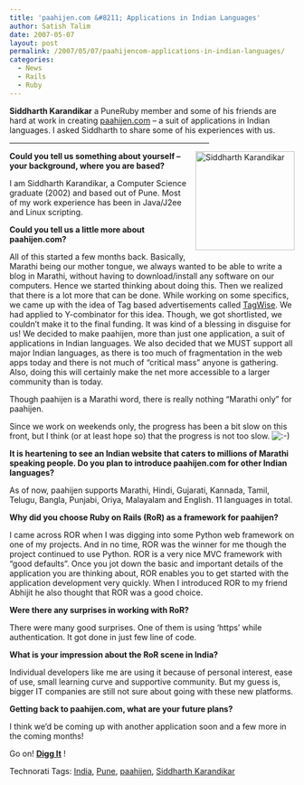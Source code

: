 ```yaml
---
title: 'paahijen.com &#8211; Applications in Indian Languages'
author: Satish Talim
date: 2007-05-07
layout: post
permalink: /2007/05/07/paahijencom-applications-in-indian-languages/
categories:
  - News
  - Rails
  - Ruby
---
```

<div>
  <p>
    <strong>Siddharth Karandikar</strong> a PuneRuby member and some of his friends are hard at work in creating <a href="http://paahijen.com/" >paahijen.com</a> &#8211; a suit of applications in Indian languages. I asked Siddharth to share some of his experiences with us.
  </p>
  
  <hr align="center" width="70%" />
</div>

<div style="float: right; margin-left: 10px; margin-bottom: 10px;">
  <a href="http://rubylearning.com/images/siddharth.png" title="Siddharth Karandikar"><img src="http://rubylearning.com/images/siddharth.png" width="175" height="175" alt="Siddharth Karandikar" /></a>
</div>

<div>
  <p>
    <strong>Could you tell us something about yourself &#8211; your background, where you are based?</strong>
  </p>
  
  <p>
    I am Siddharth Karandikar, a Computer Science graduate (2002) and based out of Pune. Most of my work experience has been in Java/J2ee and Linux scripting.
  </p>
  
  <p>
    <strong>Could you tell us a little more about paahijen.com?</strong>
  </p>
  
  <p>
    All of this started a few months back. Basically, Marathi being our mother tongue, we always wanted to be able to write a blog in Marathi, without having to download/install any software on our computers. Hence we started thinking about doing this. Then we realized that there is a lot more that can be done. While working on some specifics, we came up with the idea of Tag based advertisements called <a href="http://paahijen.com/tagwise" >TagWise</a>. We had applied to Y-combinator for this idea. Though, we got shortlisted, we couldn&#8217;t make it to the final funding. It was kind of a blessing in disguise for us! We decided to make paahijen, more than just one application, a suit of applications in Indian languages. We also decided that we MUST support all major Indian languages, as there is too much of fragmentation in the web apps today and there is not much of &#8220;critical mass&#8221; anyone is gathering. Also, doing this will certainly make the net more accessible to a larger community than is today.
  </p>
  
  <p>
    Though paahijen is a Marathi word, there is really nothing &#8220;Marathi only&#8221; for paahijen.
  </p>
  
  <p>
    Since we work on weekends only, the progress has been a bit slow on this front, but I think (or at least hope so) that the progress is not too slow. <img src="http://rubylearning.com/blog/wp-includes/images/smilies/icon_smile.gif" alt=":-)" class="wp-smiley" />
  </p>
  
  <p>
    <strong>It is heartening to see an Indian website that caters to millions of Marathi speaking people. Do you plan to introduce paahijen.com for other Indian languages?</strong>
  </p>
  
  <p>
    As of now, paahijen supports Marathi, Hindi, Gujarati, Kannada, Tamil, Telugu, Bangla, Punjabi, Oriya, Malayalam and English. 11 languages in total.
  </p>
  
  <p>
    <strong>Why did you choose Ruby on Rails (RoR) as a framework for paahijen?</strong>
  </p>
  
  <p>
    I came across ROR when I was digging into some Python web framework on one of my projects. And in no time, ROR was the winner for me though the project continued to use Python. ROR is a very nice MVC framework with &#8220;good defaults&#8221;. Once you jot down the basic and important details of the application you are thinking about, ROR enables you to get started with the application development very quickly. When I introduced ROR to my friend Abhijit he also thought that ROR was a good choice.
  </p>
  
  <p>
    <strong>Were there any surprises in working with RoR?</strong>
  </p>
  
  <p>
    There were many good surprises. One of them is using &#8216;https&#8217; while authentication. It got done in just few line of code.
  </p>
  
  <p>
    <strong>What is your impression about the RoR scene in India?</strong>
  </p>
  
  <p>
    Individual developers like me are using it because of personal interest, ease of use, small learning curve and supportive community. But my guess is, bigger IT companies are still not sure about going with these new platforms.
  </p>
  
  <p>
    <strong>Getting back to paahijen.com, what are your future plans?</strong>
  </p>
  
  <p>
    I think we&#8217;d be coming up with another application soon and a few more in the coming months!
  </p>
  
  <p>
    Go on! <strong><a href="http://digg.com/programming/paahijen_com_Applications_in_Indian_Languages" >Digg It</a></strong> !
  </p>
</div>

<div>
  <a href="http://technorati.com/tag/Instant+Rails" rel="tag"></a><a href="http://technorati.com/tag/Quick+Ruby" rel="tag"></a><a href="http://technorati.com/tag/Instant+Rails" rel="tag"></a><a href="http://technorati.com/tag/Pune+Ruby" rel="tag"></a><a href="http://technorati.com/tag/Quick+Ruby+Guide" rel="tag"></a><a href="http://technorati.com/tag/Programming+Languages" rel="tag"></a><a href="http://technorati.com/tag/Blogs" rel="tag"></a><a href="http://technorati.com/tag/Ruby" rel="tag"></a><a href="http://technorati.com/tag/Ruby+on+Rails" rel="tag"></a><a href="http://technorati.com/tag/PuneRuby" rel="tag"></a><a href="http://technorati.com/tag/QuickRuby" rel="tag"></a><a href="http://technorati.com/tag/PuneBloggers" rel="tag"></a><a href="http://technorati.com/tag/PuneBlogs" rel="tag"></a><a href="http://technorati.com/tag/Blogosphere" rel="tag"></a><a href="http://technorati.com/tag/Digg" rel="tag"></a><a href="http://technorati.com/tag/Media" rel="tag"></a><a href="http://technorati.com/tag/Tip" rel="tag"></a><a href="http://technorati.com/tag/RSS" rel="tag"></a><a href="http://technorati.com/tag/Marketing" rel="tag"></a><a href="http://technorati.com/tag/News" rel="tag"></a><a href="http://technorati.com/tag/IndianGuru" rel="tag"></a><a href="http://technorati.com/tag/Blogging" rel="tag"></a><a href="http://technorati.com/tag/Internet" rel="tag"></a><a href="http://technorati.com/tag/Blog" rel="tag"></a><a href="http://technorati.com/tag/Technical+Support" rel="tag"></a><a href="http://technorati.com/tag/Free+Software" rel="tag"></a><a href="http://technorati.com/tag/Help" rel="tag"></a><a href="http://technorati.com/tag/Pune" rel="tag"></a><a href="http://technorati.com/tag/India" rel="tag"></a><a href="http://technorati.com/tag/SatishTalim" rel="tag"></a><a href="http://technorati.com/tag/Satish+Talim" rel="tag"></a><a href="http://technorati.com/tag/Weblog" rel="tag"></a><a href="http://technorati.com/tag/Weblogs" rel="tag"></a><a href="http://technorati.com/tag/Training" rel="tag"></a><a href="http://technorati.com/tag/Free+Training" rel="tag"></a><a href="http://technorati.com/tag/Tutorial" rel="tag"></a><a href="http://technorati.com/tag/Education" rel="tag"></a><a href="http://technorati.com/tag/Teacher" rel="tag"></a><a href="http://technorati.com/tag/Learning+Ruby" rel="tag"></a>
</div>

Technorati Tags: <a href="http://technorati.com/tag/India" rel="tag">India</a>, <a href="http://technorati.com/tag/Pune" rel="tag">Pune</a>, <a href="http://technorati.com/tag/paahijen" rel="tag">paahijen</a>, <a href="http://technorati.com/tag/Siddharth+Karandikar" rel="tag">Siddharth Karandikar</a>
